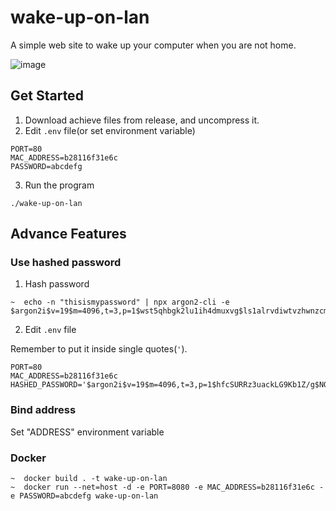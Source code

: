 # wake-up-on-lan

A simple web site to wake up your computer when you are not home.

![image](https://user-images.githubusercontent.com/30045503/179151785-dd48b5a7-72c3-4163-8485-623e74350690.png)

## Get Started

1. Download achieve files from release, and uncompress it.
2. Edit ``.env`` file(or set environment variable)

```env
PORT=80
MAC_ADDRESS=b28116f31e6c
PASSWORD=abcdefg
```

3. Run the program

```shell
./wake-up-on-lan
```

## Advance Features

### Use hashed password

1. Hash password

```shell
~  echo -n "thisismypassword" | npx argon2-cli -e
$argon2i$v=19$m=4096,t=3,p=1$wst5qhbgk2lu1ih4dmuxvg$ls1alrvdiwtvzhwnzcm1dugg+5dto3dt1d5v9xtlws4
```

2. Edit ``.env`` file

Remember to put it inside single quotes(``'``).

```env
PORT=80
MAC_ADDRESS=b28116f31e6c
HASHED_PASSWORD='$argon2i$v=19$m=4096,t=3,p=1$hfcSURRz3uackLG9Kb1Z/g$NQM4G7sWd2xT9laJCdmkwDoSV0/i5KL6aBKnETHC4Cg'
```

### Bind address

Set "ADDRESS" environment variable

### Docker

```shell
~  docker build . -t wake-up-on-lan
~  docker run --net=host -d -e PORT=8080 -e MAC_ADDRESS=b28116f31e6c -e PASSWORD=abcdefg wake-up-on-lan
```
